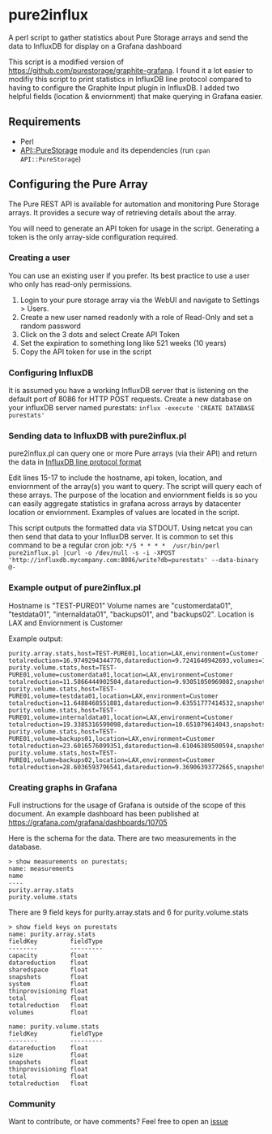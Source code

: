 # pure2influx
A perl script to gather statistics about Pure Storage arrays and send the data to InfluxDB for display on a Grafana dashboard

This script is a modified version of https://github.com/purestorage/graphite-grafana.
I found it a lot easier to modifiy this script to print statistics in InfluxDB line protocol
compared to having to configure the Graphite Input plugin in InfluxDB. I added two helpful fields (location & enviornment) that make querying in Grafana easier.

## Requirements
- Perl
- [API::PureStorage](https://metacpan.org/pod/API::PureStorage) module and its dependencies (run `cpan API::PureStorage`)

## Configuring the Pure Array
The Pure REST API is available for automation and monitoring Pure Storage arrays. It 
provides a secure way of retrieving details about the array.

You will need to generate an API token for usage in the script.
Generating a token is the only array-side configuration required. 

### Creating a user
You can use an existing user if you prefer. Its best practice to use a user who only has read-only permissions.
1. Login to your pure storage array via the WebUI and navigate to Settings > Users.
2. Create a new user named readonly with a role of Read-Only and set a random password
3. Click on the 3 dots and select Create API Token
4. Set the expiration to something long like 521 weeks (10 years)
5. Copy the API token for use in the script

### Configuring InfluxDB
It is assumed you have a working InfluxDB server that is listening on the default port of 8086 for HTTP POST requests. 
Create a new database on your influxDB server named purestats: `influx -execute 'CREATE DATABASE purestats'`

### Sending data to InfluxDB with pure2influx.pl
pure2influx.pl can query one or more Pure arrays (via their API) and return the data in [InfluxDB line protocol format](https://docs.influxdata.com/influxdb/v1.7/write_protocols/line_protocol_tutorial/)

Edit lines 15-17 to include the hostname, api token, location, and enviornment of the array(s) you want to query. The script will query each of these arrays. 
The purpose of the location and enviornment fields is so you can easily aggregate statistics in grafana across arrays by datacenter location or enviornment. Examples of values are located in the script.

This script outputs the formatted data via STDOUT. Using netcat you can then send 
that data to your InfluxDB server. It is common to set this command to be a regular
cron job: `*/5 * * * *  /usr/bin/perl pure2influx.pl |curl -o /dev/null -s -i -XPOST 'http://influxdb.mycompany.com:8086/write?db=purestats' --data-binary @-`

### Example output of pure2influx.pl
Hostname is "TEST-PURE01" Volume names are "customerdata01", "testdata01", "internaldata01", "backups01", and "backups02". Location is LAX and Enviornment is Customer

Example output:
```
purity.array.stats,host=TEST-PURE01,location=LAX,environment=Customer totalreduction=16.9749294344776,datareduction=9.7241640942693,volumes=1632841897232,sharedspace=310338424112,snapshots=0,system=0,total=1943180321344,capacity=3501193959106,thinprovisioning=0.427145536492268
purity.volume.stats,host=TEST-PURE01,volume=customerdata01,location=LAX,environment=Customer totalreduction=11.5866444902504,datareduction=9.93051050969082,snapshots=0,total=257506430343,size=3298534883328,thinprovisioning=0.142934736795723
purity.volume.stats,host=TEST-PURE01,volume=testdata01,location=LAX,environment=Customer totalreduction=11.6488468551881,datareduction=9.63551777414532,snapshots=0,total=256699227385,size=3298534883328,thinprovisioning=0.172835054496924
purity.volume.stats,host=TEST-PURE01,volume=internaldata01,location=LAX,environment=Customer totalreduction=19.3385316599098,datareduction=10.651079614043,snapshots=0,total=151781215701,size=3298534883328,thinprovisioning=0.449230179345856
purity.volume.stats,host=TEST-PURE01,volume=backups01,location=LAX,environment=Customer totalreduction=23.6016576099351,datareduction=8.61046389500594,snapshots=0,total=130323604852,size=3298534883328,thinprovisioning=0.635175459397336
purity.volume.stats,host=TEST-PURE01,volume=backups02,location=LAX,environment=Customer totalreduction=28.6036593796541,datareduction=9.36906393772665,snapshots=0,total=105183667186,size=3298534883328,thinprovisioning=0.672452261671424
```

### Creating graphs in Grafana
Full instructions for the usage of Grafana is outside of the scope of this document. An example dashboard has been published at https://grafana.com/grafana/dashboards/10705

Here is the schema for the data. There are two measurements in the database.
```
> show measurements on purestats;
name: measurements
name
----
purity.array.stats
purity.volume.stats
```

There are 9 field keys for purity.array.stats and 6 for purity.volume.stats
```
> show field keys on purestats
name: purity.array.stats
fieldKey         fieldType
--------         ---------
capacity         float
datareduction    float
sharedspace      float
snapshots        float
system           float
thinprovisioning float
total            float
totalreduction   float
volumes          float

name: purity.volume.stats
fieldKey         fieldType
--------         ---------
datareduction    float
size             float
snapshots        float
thinprovisioning float
total            float
totalreduction   float
```

### Community
Want to contribute, or have comments? Feel free to open an [issue](https://github.com/Gelob/pure2influx/issues/new)
